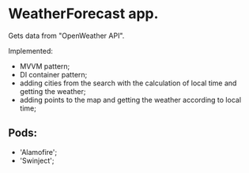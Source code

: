 # WeatherForecast app.

Gets data from "OpenWeather API".

Implemented:
- MVVM pattern;
- DI container pattern;
- adding cities from the search with the calculation of local time and getting the weather;
- adding points to the map and getting the weather according to local time;

## Pods:

- 'Alamofire';
- 'Swinject';
